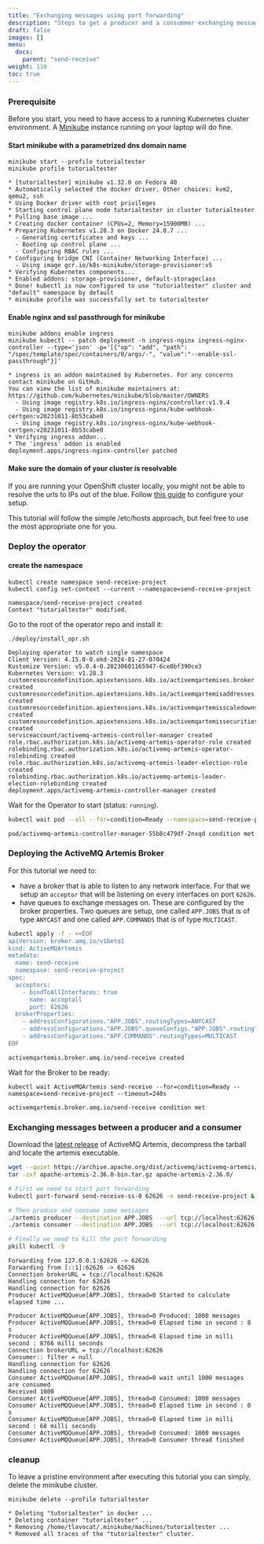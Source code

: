 ```yaml
---
title: "Exchanging messages using port forwarding"  
description: "Steps to get a producer and a consummer exchanging messages over a deployed broker on OpenShift using port forwwarding"
draft: false
images: []
menu:
  docs:
    parent: "send-receive"
weight: 110
toc: true
---
```


### Prerequisite

Before you start, you need to have access to a running Kubernetes cluster
environment. A [Minikube](https://minikube.sigs.k8s.io/docs/start/) instance
running on your laptop will do fine.

#### Start minikube with a parametrized dns domain name

```{"stage":"init", "id":"minikube_start"}
minikube start --profile tutorialtester
minikube profile tutorialtester
```
```shell tutorial_tester
* [tutorialtester] minikube v1.32.0 on Fedora 40
* Automatically selected the docker driver. Other choices: kvm2, qemu2, ssh
* Using Docker driver with root privileges
* Starting control plane node tutorialtester in cluster tutorialtester
* Pulling base image ...
* Creating docker container (CPUs=2, Memory=15900MB) ...
* Preparing Kubernetes v1.28.3 on Docker 24.0.7 ...
  - Generating certificates and keys ...
  - Booting up control plane ...
  - Configuring RBAC rules ...
* Configuring bridge CNI (Container Networking Interface) ...
  - Using image gcr.io/k8s-minikube/storage-provisioner:v5
* Verifying Kubernetes components...
* Enabled addons: storage-provisioner, default-storageclass
* Done! kubectl is now configured to use "tutorialtester" cluster and "default" namespace by default
* minikube profile was successfully set to tutorialtester
```

#### Enable nginx and ssl passthrough for minikube

```{"stage":"init"}
minikube addons enable ingress
minikube kubectl -- patch deployment -n ingress-nginx ingress-nginx-controller --type='json' -p='[{"op": "add", "path": "/spec/template/spec/containers/0/args/-", "value":"--enable-ssl-passthrough"}]'
```
```shell tutorial_tester
* ingress is an addon maintained by Kubernetes. For any concerns contact minikube on GitHub.
You can view the list of minikube maintainers at: https://github.com/kubernetes/minikube/blob/master/OWNERS
  - Using image registry.k8s.io/ingress-nginx/controller:v1.9.4
  - Using image registry.k8s.io/ingress-nginx/kube-webhook-certgen:v20231011-8b53cabe0
  - Using image registry.k8s.io/ingress-nginx/kube-webhook-certgen:v20231011-8b53cabe0
* Verifying ingress addon...
* The 'ingress' addon is enabled
deployment.apps/ingress-nginx-controller patched
```

#### Make sure the domain of your cluster is resolvable

If you are running your OpenShift cluster locally, you might not be able to
resolve the urls to IPs out of the blue. Follow [this guide](/docs/help/hostname_resolution.md) to configure your setup.

This tutorial will follow the simple /etc/hosts approach, but feel free to use
the most appropriate one for you.

### Deploy the operator

#### create the namespace

```{"stage":"init"}
kubectl create namespace send-receive-project
kubectl config set-context --current --namespace=send-receive-project
```
```shell tutorial_tester
namespace/send-receive-project created
Context "tutorialtester" modified.
```

Go to the root of the operator repo and install it:

```{"stage":"init", "rootdir":"$operator"}
./deploy/install_opr.sh
```
```shell tutorial_tester
Deploying operator to watch single namespace
Client Version: 4.15.0-0.okd-2024-01-27-070424
Kustomize Version: v5.0.4-0.20230601165947-6ce0bf390ce3
Kubernetes Version: v1.28.3
customresourcedefinition.apiextensions.k8s.io/activemqartemises.broker.amq.io created
customresourcedefinition.apiextensions.k8s.io/activemqartemisaddresses.broker.amq.io created
customresourcedefinition.apiextensions.k8s.io/activemqartemisscaledowns.broker.amq.io created
customresourcedefinition.apiextensions.k8s.io/activemqartemissecurities.broker.amq.io created
serviceaccount/activemq-artemis-controller-manager created
role.rbac.authorization.k8s.io/activemq-artemis-operator-role created
rolebinding.rbac.authorization.k8s.io/activemq-artemis-operator-rolebinding created
role.rbac.authorization.k8s.io/activemq-artemis-leader-election-role created
rolebinding.rbac.authorization.k8s.io/activemq-artemis-leader-election-rolebinding created
deployment.apps/activemq-artemis-controller-manager created
```

Wait for the Operator to start (status: `running`).

```bash {"stage":"init", "runtime":"bash", "label":"wait for the operator to be running"}
kubectl wait pod --all --for=condition=Ready --namespace=send-receive-project --timeout=600s
```
```shell tutorial_tester
pod/activemq-artemis-controller-manager-55b8c479df-2nxqd condition met
```

### Deploying the ActiveMQ Artemis Broker

For this tutorial we need to:

* have a broker that is able to listen to any network interface. For that we
  setup an `acceptor` that will be listening on every interfaces on port
  `62626`.
* have queues to exchange messages on. These are configured by the broker
  properties. Two queues are setup, one called `APP.JOBS` that is of type
  `ANYCAST` and one called `APP.COMMANDS` that is of type `MULTICAST`.

```bash {"stage":"deploy", "HereTag":"EOF", "runtime":"bash", "label":"deploy the broker"}
kubectl apply -f - <<EOF
apiVersion: broker.amq.io/v1beta1
kind: ActiveMQArtemis
metadata:
  name: send-receive
  namespace: send-receive-project
spec:
  acceptors:
    - bindToAllInterfaces: true
      name: acceptall
      port: 62626
  brokerProperties:
    - addressConfigurations."APP.JOBS".routingTypes=ANYCAST
    - addressConfigurations."APP.JOBS".queueConfigs."APP.JOBS".routingType=ANYCAST
    - addressConfigurations."APP.COMMANDS".routingTypes=MULTICAST
EOF
```
```shell tutorial_tester
activemqartemis.broker.amq.io/send-receive created
```

Wait for the Broker to be ready:

```{"stage":"deploy"}
kubectl wait ActiveMQArtemis send-receive --for=condition=Ready --namespace=send-receive-project --timeout=240s
```
```shell tutorial_tester
activemqartemis.broker.amq.io/send-receive condition met
```


### Exchanging messages between a producer and a consumer

Download the [latest
release](https://activemq.apache.org/components/artemis/download/) of ActiveMQ
Artemis, decompress the tarball and locate the artemis executable.

```bash {"stage":"test_setup", "rootdir":"$tmpdir.1", "runtime":"bash", "label":"download artemis"}
wget --quiet https://archive.apache.org/dist/activemq/activemq-artemis/2.36.0/apache-artemis-2.36.0-bin.tar.gz
tar -zxf apache-artemis-2.36.0-bin.tar.gz apache-artemis-2.36.0/
```

```bash {"stage":"test", "rootdir":"$tmpdir.1/apache-artemis-2.36.0/bin/", "parallel":true, "runtime":"bash", "label":"anycast: produce & consume 1000 messages"}
# First we need to start port forwarding
kubectl port-forward send-receive-ss-0 62626 -n send-receive-project &

# Then produce and consume some messages
./artemis producer --destination APP.JOBS  --url tcp://localhost:62626
./artemis consumer --destination APP.JOBS  --url tcp://localhost:62626

# Finally we need to kill the port forwarding
pkill kubectl -9
```
```shell tutorial_tester
Forwarding from 127.0.0.1:62626 -> 62626
Forwarding from [::1]:62626 -> 62626
Connection brokerURL = tcp://localhost:62626
Handling connection for 62626
Handling connection for 62626
Producer ActiveMQQueue[APP.JOBS], thread=0 Started to calculate elapsed time ...

Producer ActiveMQQueue[APP.JOBS], thread=0 Produced: 1000 messages
Producer ActiveMQQueue[APP.JOBS], thread=0 Elapsed time in second : 8 s
Producer ActiveMQQueue[APP.JOBS], thread=0 Elapsed time in milli second : 8766 milli seconds
Connection brokerURL = tcp://localhost:62626
Consumer:: filter = null
Handling connection for 62626
Handling connection for 62626
Consumer ActiveMQQueue[APP.JOBS], thread=0 wait until 1000 messages are consumed
Received 1000
Consumer ActiveMQQueue[APP.JOBS], thread=0 Consumed: 1000 messages
Consumer ActiveMQQueue[APP.JOBS], thread=0 Elapsed time in second : 0 s
Consumer ActiveMQQueue[APP.JOBS], thread=0 Elapsed time in milli second : 68 milli seconds
Consumer ActiveMQQueue[APP.JOBS], thread=0 Consumed: 1000 messages
Consumer ActiveMQQueue[APP.JOBS], thread=0 Consumer thread finished
```

### cleanup

To leave a pristine environment after executing this tutorial you can simply,
delete the minikube cluster.

```{"stage":"teardown", "requires":"init/minikube_start"}
minikube delete --profile tutorialtester
```
```shell tutorial_tester
* Deleting "tutorialtester" in docker ...
* Deleting container "tutorialtester" ...
* Removing /home/tlavocat/.minikube/machines/tutorialtester ...
* Removed all traces of the "tutorialtester" cluster.
```
